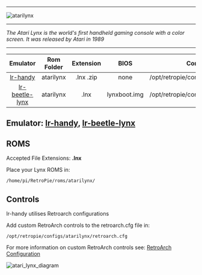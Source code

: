 ***
![atarilynx](https://cloud.githubusercontent.com/assets/10035308/12190664/6ef7c284-b588-11e5-9dc2-875676e9ea78.png)
***
_The Atari Lynx is the world's first handheld gaming console with a color screen. It was released by Atari in 1989_
***

| Emulator | Rom Folder | Extension | BIOS |  Controller Config |
| :---: | :---: | :---: | :---: | :---: |
| [lr-handy](https://github.com/libretro/libretro-handy) | atarilynx  | .lnx .zip | none | /opt/retropie/configs/atarilynx/retroarch.cfg |
| [lr-beetle-lynx](https://github.com/libretro/beetle-lynx-libretro) | atarilynx  | .lnx | lynxboot.img | /opt/retropie/configs/atarilynx/retroarch.cfg |

## Emulator: [lr-handy](https://github.com/libretro/libretro-handy), [lr-beetle-lynx](https://github.com/libretro/beetle-lynx-libretro)

## ROMS
Accepted File Extensions: **.lnx**

Place your Lynx ROMS in:
```shell
/home/pi/RetroPie/roms/atarilynx/
```

## Controls

lr-handy utilises Retroarch configurations

Add custom RetroArch controls to the retroarch.cfg file in:
```shell
/opt/retropie/configs/atarilynx/retroarch.cfg
```
For more information on custom RetroArch controls see: [RetroArch Configuration](RetroArch-Configuration)

![atari_lynx_diagram](https://cloud.githubusercontent.com/assets/10035308/16599640/7f435408-42c0-11e6-8034-d04fec9310ce.png)